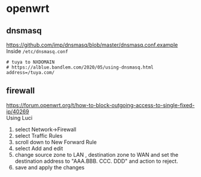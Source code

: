# openwrt
## dnsmasq
https://github.com/imp/dnsmasq/blob/master/dnsmasq.conf.example  
Inside `/etc/dnsmasq.conf`
```
# tuya to NXDOMAIN
# https://alblue.bandlem.com/2020/05/using-dnsmasq.html
address=/tuya.com/
```
## firewall
https://forum.openwrt.org/t/how-to-block-outgoing-access-to-single-fixed-ip/40269  
Using Luci
1.    select Network->Firewall
2.    select Traffic Rules
3.    scroll down to New Forward Rule
4.    select Add and edit
5.    change source zone to LAN , destination zone to WAN and set the destination address to "AAA.BBB. CCC. DDD" and action to reject.
6.    save and apply the changes
